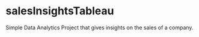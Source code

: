 # salesInsightsTableau
Simple Data Analytics Project that gives insights on the sales of a company. 
